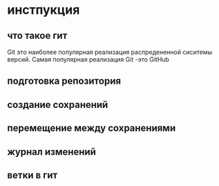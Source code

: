 # инстпукция 

## что такое гит 

Git это наиболее популярная реализация распредененной сиситемы версий. Самая популярная реализация Git -это GitHub

## подготовка репозитория 

## создание сохранений 

## перемещение между сохранениями 

## журнал изменений 

## ветки в гит 